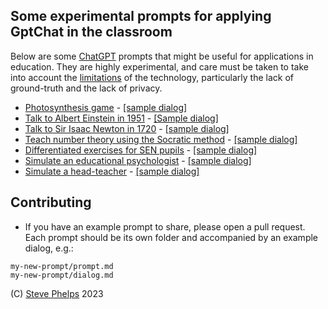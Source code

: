 
## Some experimental prompts for applying GptChat in the classroom 

Below are some [ChatGPT](https://chat.openai.com/) prompts that might be useful for applications in education.  They are highly experimental, and care must be taken to take into account the [limitations](https://www.listendata.com/2022/12/limitations-of-ChatGPT.html) of the technology, particularly the lack of ground-truth and the lack of privacy.

- [Photosynthesis game](photosynthesis-simulator/prompt.md) - [[sample dialog]](photosynthesis-simulator/dialog.md)
- [Talk to Albert Einstein in 1951](albert-einstein/prompt.md) - [[Sample dialog]](albert-einstein/dialog.md)
- [Talk to Sir Isaac Newton in 1720](isaac-newton/prompt.md) - [[sample dialog]](isaac-newton/dialog.md)
- [Teach number theory using the Socratic method](socratic-number-theory/prompt.md) - [[sample dialog]](socratic-number-theory/dialog.md)
- [Differentiated exercises for SEN pupils](autism-maths/prompt.md) - [[sample dialog]](autism-maths/dialog.md)
- [Simulate an educational psychologist](ed-psych/prompt.md) - [[sample dialog]](ed-psych/dialog.md)
- [Simulate a head-teacher](head-teacher/prompt.md) - [[sample dialog]](head-teacher/dialog.md)

## Contributing

- If you have an example prompt to share, please open a pull request.  Each prompt should be its own folder and accompanied by an example dialog, e.g.:

~~~
my-new-prompt/prompt.md
my-new-prompt/dialog.md
~~~

(C) [Steve Phelps](https://sphelps.net) 2023
